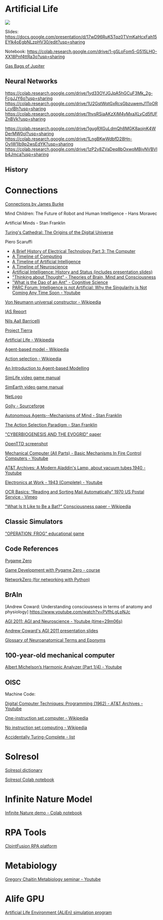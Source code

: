 # Artificial Life

<img src="https://forums.civfanatics.com/attachments/menagerie-gif.45103/">


Slides: https://docs.google.com/presentation/d/17wD96RuK5Tqz0TVmKaHcxFah15EYlk4oEgbNLzpHV30/edit?usp=sharing

Notebook: https://colab.research.google.com/drive/1-gSLoFom5-G515LHO-XX18Pnf4ttRa3o?usp=sharing


[Gas Bags of Jupiter](https://www.centauri-dreams.org/2009/02/25/edwin-salpeter-and-the-gasbags-of-jupiter/)

## Neural Networks
https://colab.research.google.com/drive/1yd33OYJGJpA5hGCuF3Mk_2g-FcgJJY6o?usp=sharing
https://colab.research.google.com/drive/1U2GstWqtGxRcsGbzuwemJ1TpORLcylBh?usp=sharing
https://colab.research.google.com/drive/1hvsRSiaAKzXiM4yMxaXLyCd5fUFZnBVk?usp=sharing

https://colab.research.google.com/drive/1gugRXGuLdmQh8MGK8aojnK4WDerMW0ol?usp=sharing
https://colab.research.google.com/drive/1LngBKwWdbfD28Hn-OyIW1Ib9p2wsEdYK?usp=sharing
https://colab.research.google.com/drive/1zP2y8ZVaDeq8bOxwoMBjvNVBVlb4Jmca?usp=sharing



## History

# Connections
[Connections by James Burke](https://archive.org/details/ConnectionsByJamesBurke)


Mind Children: The Future of Robot and Human Intelligence - Hans Moravec

Artificial Minds - Stan Franklin

[Turing's Cathedral: The Origins of the Digital Universe](https://www.youtube.com/watch?v=stSm1cvwnO0)

Piero Scaruffi
* [A Brief History of Electrical Technology Part 3: The Computer](https://www.scaruffi.com/science/elec3.html)
* [A Timeline of Computing](https://www.scaruffi.com/politics/computing.html)
* [A Timeline of Artificial Intelligence](https://www.scaruffi.com/mind/ai.pdf)
* [A Timeline of Neuroscience](https://www.scaruffi.com/mind/ns.html)
* [Artificial Intelligence: History and Status (includes presentation slides)](https://www.scaruffi.com/singular/slides.html)
* ["Thinking about Thought" - Theories of Brain, Mind and Consciousness](https://www.scaruffi.com/univ/slides.html)
* ["What is the Dao of an Ant" - Cognitive Science](https://www.scaruffi.com/know/whatisthe/index.html)
* [PARC Forum: Intelligence is not Artificial: Why the Singularity is Not Coming Any Time Soon - Youtube](https://www.youtube.com/watch?v=te03akBJw1s)

[Von Neumann universal constructor - Wikipedia](https://en.wikipedia.org/wiki/Von_Neumann_universal_constructor)

[IAS Report](https://www.ias.edu/sites/default/files/library/pdfs/ecp/finalreportoncon00inst.pdf)

[Nils Aall Barricelli](http://cultureandcommunication.org/galloway/pdf/Galloway-Creative_Evolution-Cabinet_Magazine.pdf)

[Project Tierra](https://www.youtube.com/watch?v=Wl5rRGVD0QI)

[Artificial Life - Wikipedia](https://en.wikipedia.org/wiki/Artificial_life)

[Agent-based model - Wikipedia](https://en.wikipedia.org/wiki/Agent-based_model)

[Action selection - Wikipedia](https://en.wikipedia.org/wiki/Action_selection)

[An Introduction to Agent-based Modelling](https://github.com/williamedwardhahn/ComplexSystems/blob/main/Agent_Based_Models.pdf)

[SimLife video game manual](https://www.gamesdatabase.org/Media/SYSTEM/Microsoft_DOS//Manual/formated/SimLife.pdf)

[SimEarth video game manual](https://oldgamesdownload.com/wp-content/uploads/SimEarth-Manual-DOS.pdf)

[NetLogo](https://ccl.northwestern.edu/netlogo/)

[Golly - Sourceforge](http://golly.sourceforge.net/)

[Autonomous Agents--Mechanisms of Mind - Stan Franklin](https://web.archive.org/web/20061007063933/http://www.msci.memphis.edu/~franklin/aagents.html)

[The Action Selection Paradigm - Stan Franklin](https://web.archive.org/web/20061009021508/http://www.msci.memphis.edu/~franklin/paradigm.html)

["CYBERBIOGENESIS AND THE EVOGRID" paper](https://digitalspace.com/damer.com/writings/doctoral/11-12-BruceDamer-GENES-FINAL-figures.pdf)

[OpenTTD screenshot](https://www.openttd.org/screenshots/1.3-realgrowth.html)

[Mechanical Computer (All Parts) - Basic Mechanisms In Fire Control Computers - Youtube](https://www.youtube.com/watch?v=s1i-dnAH9Y4)

[AT&T Archives: A Modern Aladdin's Lamp, about vacuum tubes,1940 - Youtube](https://www.youtube.com/watch?v=_-JzxX75oYc)

[Electronics at Work - 1943 (Complete) - Youtube](https://www.youtube.com/watch?v=hwutHPYGgfU)

[OCR Basics: “Reading and Sorting Mail Automatically” 1970 US Postal Service - Vimeo](https://vimeo.com/343839972)

["What Is It Like to Be a Bat?" Consciousness paper - Wikipedia](https://en.wikipedia.org/wiki/What_Is_It_Like_to_Be_a_Bat%3F)

## Classic Simulators
["OPERATION: FROG" educational game](https://www.myabandonware.com/game/operation-frog-3ds/play-3ds)

## Code References
[Pygame Zero](https://pygame-zero.readthedocs.io/en/stable/resources.html)

[Game Development with Pygame Zero - course](https://aposteriori.trinket.io/game-development-with-pygame-zero#/intermediate-level/intermediate-course)

[NetworkZero (for networking with Python)](https://networkzero.readthedocs.io/en/latest/usage.html#examples)


## BrAIn

[Andrew Coward: Understanding consciousness in terms of anatomy and physiology] https://www.youtube.com/watch?v=PVfhLgLpNJc

[AGI 2011: AGI and Neuroscience - Youtube (time=29m06s)](https://youtu.be/tNfP4vqE0No?t=1746)

[Andrew Coward's AGI 2011 presentation slides](http://agi-conf.org/2011/wp-content/uploads/2009/06/CowardNeuroscienceTrackAGI2011.pdf)

[Glossary of Neuroanatomical Terms and Eponyms](https://instruct.uwo.ca/anatomy/530/NeurGlos.pdf)

## 100-year-old mechanical computer
[Albert Michelson’s Harmonic Analyzer (Part 1/4) - Youtube](https://www.youtube.com/watch?v=NAsM30MAHLg)


## OISC

Machine Code: 

[Digital Computer Techniques: Programming (1962) - AT&T Archives - Youtube](https://www.youtube.com/watch?v=dFZecokdHLo)

[One-instruction set computer - Wikipedia](https://en.wikipedia.org/wiki/One-instruction_set_computer)

[No instruction set computing - Wikipedia](https://en.wikipedia.org/wiki/No_instruction_set_computing)

[Accidentally Turing-Complete - list](https://beza1e1.tuxen.de/articles/accidentally_turing_complete.html)

# Solresol
[Solresol dictionary](https://docs.google.com/spreadsheets/d/1k2gLT9EhjLrTN9moMVr5Ssk58aHKmAkGoHche49oseQ/edit?usp=sharing)

[Solresol Colab notebook](https://colab.research.google.com/drive/14FU689TeAWEL1fr7a-m64qR1ttSKWC7B?usp=sharing)

# Infinite Nature Model
[Infinite Nature demo - Colab notebook](https://colab.research.google.com/drive/1xB0MozWR3sp22OmB4FIDH0Hk5pkjSP0M?usp=sharing)

# RPA Tools
[ClointFusion RPA platform](https://github.com/ClointFusion/ClointFusion)

# Metabiology
[Gregory Chaitin Metabiology seminar - Youtube](https://www.youtube.com/watch?v=MGxXPkxJfE0)

# Alife GPU
[Artificial Life Environment (ALiEn) simulation program](https://github.com/chrxh/alien)
